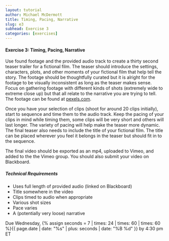 ```yaml
---
layout: tutorial
author: Michael McDermott
title: Timing, Pacing, Narrative
slug: e3
subhead: Exercise 3
categories: [exercises]
---
```

#### Exercise 3: Timing, Pacing, Narrative
Use found footage and the provided audio track to create a thirty second teaser trailer for a fictional film. The teaser should introduce the settings, characters, plots, and other moments of your fictional film that help tell the story. The footage should be thoughtfully curated but it is alright for the footage to be visually inconsistent as long as the teaser makes sense. Focus on gathering footage with different kinds of shots (extremely wide to extreme close up) but that all relate to the narrative you are trying to tell. The footage can be found at [pexels.com](https://www.pexels.com/videos/).

Once you have your selection of clips (shoot for around 20 clips initially), start to sequence and time them to the audio track. Keep the pacing of your clips in mind while timing them, some clips will be very short and others will last longer. The variety of pacing will help make the teaser more dynamic. The final teaser also needs to include the title of your fictional film. The title can be placed wherever you feel it belongs in the teaser but should fit in to the sequence.

The final video should be exported as an mp4, uploaded to Vimeo, and added to the the Vimeo group. You should also submit your video on Blackboard.

##### Technical Requirements
* Uses full length of provided audio (linked on Blackboard)
* Title somewhere in the video
* Clips timed to audio when appropriate
* Various shot sizes
* Pace varies
* A (potentially very loose) narrative

<span class="due">Due Wednesday, {% assign seconds = 7 | times: 24 | times: 60 | times: 60 %}{{ page.date | date: "%s" | plus: seconds | date: "%B %d" }} by 4:30 pm ET</span>
